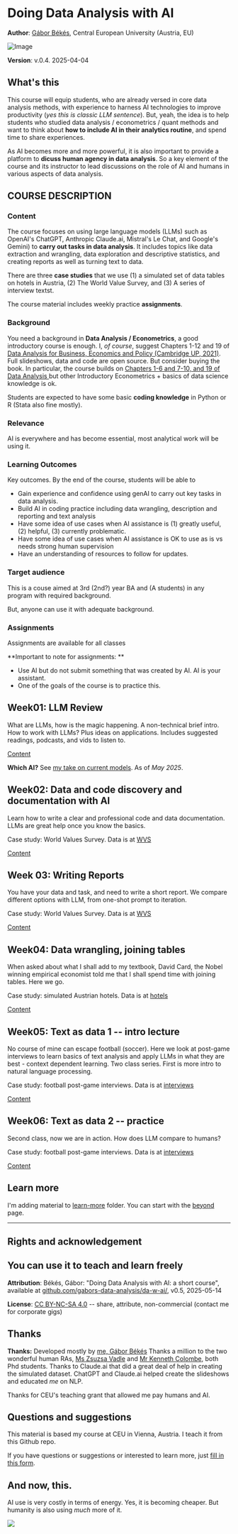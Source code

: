 # Doing Data Analysis with AI

**Author**: [Gábor Békés](https://sites.google.com/site/bekesg/), Central European University (Austria, EU)

![Image](images/gabors-data-analysis-with-ai.png)

**Version**: v.0.4. 2025-04-04 

## What's this

This course will equip students, who are already versed in core data analysis methods, with experience to harness AI technologies to improve productivity (*yes this is classic LLM sentence*). But, yeah, the idea is to help students who studied data analysis / econometrics / quant methods and want to think about **how to include AI in their analytics routine**, and spend time to share experiences. 

As AI becomes more and more powerful, it is also important to provide a platform to **dicuss human agency in data analysis**. So a key element of the course and its instructor to lead discussions on the role of AI and humans in various aspects of data analysis. 

## COURSE DESCRIPTION

### Content

The course focuses on using large language models (LLMs) such as OpenAI's ChatGPT, Anthropic Claude.ai, Mistral's Le Chat, and Google's Gemini) to **carry out tasks in data analysis**. It includes topics like data extraction and wrangling, data exploration and descriptive statistics, and creating reports as well as turning text to data. 

There are three **case studies** that we use (1) a simulated set of data tables on hotels in Austria, (2) The World Value Survey, and (3) A series of interview textst. 

The course material includes weekly practice **assignments**. 

### Background

You need a background in **Data Analysis / Econometrics**, a good introductory course is enough. I, *of course*, suggest Chapters 1-12 and 19 of [Data Analysis for Business, Economics and Policy (Cambridge UP, 2021)](https://gabors-data-analysis.com/getting-started). Full slideshows, data and code are open source. But consider buying the book. 
In particular, the course builds on [Chapters 1-6 and 7-10, and 19 of Data Analysis ](https://gabors-data-analysis.com/chapter-details/) but other Introductory Econometrics + basics of data science knowledge is ok.

Students are expected to have some basic **coding knowledge** in Python or R (Stata also fine mostly). 

### Relevance

AI is everywhere and has become essential, most analytical work will be using it.

### Learning Outcomes

Key outcomes. By the end of the course, students will be able to

* Gain experience and confidence using genAI to carry out key tasks in data analysis.
* Build AI in coding practice including data wrangling, description and reporting and text analysis
* Have some idea of use cases when AI assistance is (1) greatly useful, (2) helpful, (3) currently problematic. 
* Have some idea of use cases when AI assistance is OK to use as is vs needs strong human supervision
* Have an understanding of resources to follow for updates. 

### Target audience

This is a couse aimed at 3rd (2nd?) year BA and (A students) in any program with required background. 

But, anyone can use it with adequate background. 


### Assignments

Assignments are available for all classes

**Important to note for assignments: **
* Use AI but do not submit something that was created by AI. AI is your assistant.
* One of the goals of the course is to practice this. 

## Week01: LLM Review

What are LLMs, how is the magic happening. A non-technical brief intro. How to work with LLMs? Plus ideas on applications. Includes suggested readings, podcasts, and vids to listen to. 

[Content](/week01)

**Which AI?** See [my take on current models](week01/assets/which-ai.md). As of *May 2025*. 


## Week02: Data and code discovery and documentation with AI

Learn how to write a clear and professional code and data documentation. LLMs are great help once you know the basics. 

Case study: World Values Survey. Data is at [WVS](/data/VWS)

[Content](/week02)


## Week 03: Writing Reports

You have your data and task, and need to write a short report. We compare different options with LLM, from one-shot prompt to iteration. 

Case study: World Values Survey. Data is at [WVS](/data/VWS)

[Content](/week03)


## Week04: Data wrangling, joining tables

When asked about what I shall add to my textbook, David Card, the Nobel winning empirical economist told me that I shall spend time with joining tables. Here we go. 

Case study: simulated Austrian hotels. Data is at [hotels](/data/austria-hotels)

[Content](/week04)

## Week05: Text as data 1 -- intro lecture

No course of mine can escape football (soccer). Here we look at post-game interviews to learn basics of text analysis and apply LLMs in what they are best - context dependent learning. Two class series. First is more intro to natural language processing. 

Case study: football post-game interviews. Data is at [interviews](/data/interviews)

[Content](/week05)

## Week06: Text as data 2 -- practice

Second class, now we are in action. How does LLM compare to humans? 

Case study: football post-game interviews. Data is at [interviews](/data/interviews)

[Content](/week06)

## Learn more

I'm adding material to [learn-more](/learn-more) folder. You can start with the [beyond](/learn-more/beyond.md) page. 

---

## Rights and acknowledgement 

## You can use it to teach and learn freely

**Attribution**: Békés, Gábor: "Doing Data Analysis with AI: a short course", available at [github.com/gabors-data-analysis/da-w-ai/](https://github.com/gabors-data-analysis/da-w-ai/), v0.5, 2025-05-14

**License**: [CC BY-NC-SA 4.0](https://creativecommons.org/licenses/by-nc-sa/4.0/) -- share, attribute, non-commercial (contact me for corporate gigs)

## Thanks

**Thanks:** Developed mostly by [me, Gábor Békés](https://bsky.app/profile/gaborbekes.bsky.social) Thanks a million to the two wonderful human RAs, [Ms Zsuzsa Vadle](https://bsky.app/profile/zsuzsannavadle.bsky.social) and [Mr Kenneth Colombe](https://bsky.app/profile/kcolombe24.bsky.social), both Phd students. Thanks to Claude.ai that did a great deal of help in creating the simulated dataset. ChatGPT and Claude.ai helped create the slideshows and educated *me* on NLP. 

Thanks for CEU's teaching grant that allowed me pay humans and AI. 

## Questions and suggestions

This material is based my course at CEU in Vienna, Austria. I teach it from this Github repo. 

If you have questions or suggestions or interested to learn more, just [fill in this form]([https://gabors-data-analysis.com/](https://docs.google.com/forms/d/e/1FAIpQLSev0oaR2s71hvFTZjhTwCuCPL00ljYWAIjl0hoZQLTn_oG3KQ/viewform?usp=header)). 

## And now, this.

AI use is very costly in terms of energy. Yes, it is becoming cheaper. But humanity is also using *much* more of it. 

![](images/ai-energy-cost.jpeg)
